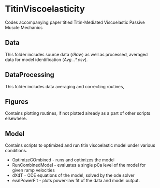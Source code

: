 # TitinViscoelasticity
Codes accompanying paper titled Titin-Mediated Viscoelastic Passive Muscle Mechanics

## Data
This folder includes source data (*/Raw*) as well as processed, averaged data for model identification (*Avg...\*.csv*). 

## DataProcessing
This folder includes data averaging and correcting routines,

## Figures
Contains plotting routines, if not plotted already as a part of other scripts elsewhere.

## Model
Contains scripts to optimized and run titin viscoelastic model under various conditions.
* OptimizeCOmbined - runs and optimizes the model
* RunCombinedModel - evaluates a single pCa level of the model for given ramp velocities
* dXdT - ODE equations of the model, solved by the ode solver
* evalPowerFit - plots power-law fit of the data and model output.
